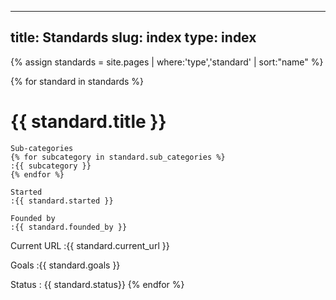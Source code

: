  ---
title: Standards
slug: index
type: index
---
{% assign standards = site.pages | where:'type','standard' | sort:"name" %}

{% for standard in standards %}
  # {{ standard.title }}
  

    Sub-categories
    {% for subcategory in standard.sub_categories %}
    :{{ subcategory }}
    {% endfor %}

    Started
    :{{ standard.started }}
    
    Founded by
    :{{ standard.founded_by }}
  
  Current URL
  :{{ standard.current_url }}

  Goals
  :{{ standard.goals }}

  Status
  : {{ standard.status}}
{% endfor %}

